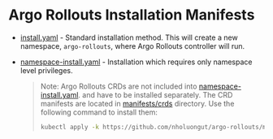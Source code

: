 # Argo Rollouts Installation Manifests

* [install.yaml](install.yaml) - Standard installation method. This will create a new namespace, `argo-rollouts`,
  where Argo Rollouts controller will run.

* [namespace-install.yaml](namespace-install.yaml) - Installation which requires only namespace level privileges.

  > Note: Argo Rollouts CRDs are not included into [namespace-install.yaml](namespace-install.yaml).
  > and have to be installed separately. The CRD manifests are located in [manifests/crds](./crds) directory.
  > Use the following command to install them:
  > ```bash
  > kubectl apply -k https://github.com/nholuongut/argo-rollouts/manifests/crds\?ref\=stable
  > ```
